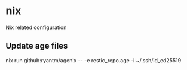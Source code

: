 # nix
Nix related configuration

## Update age files

nix run github:ryantm/agenix -- -e restic_repo.age -i ~/.ssh/id_ed25519
